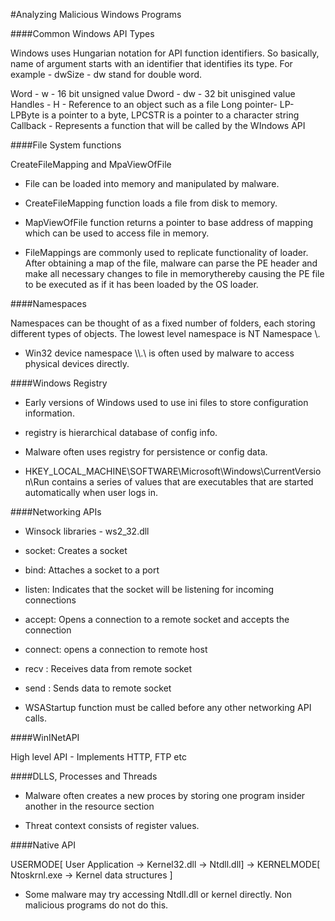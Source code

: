 #Analyzing Malicious Windows Programs 

####Common Windows API Types

Windows uses Hungarian notation for API function identifiers. So basically, name of argument starts with an identifier that identifies its type. For example - dwSize - dw stand for double word.

Word - w - 16 bit unsigned value
Dword - dw - 32 bit unisgined value
Handles - H - Reference to an object such as a file
Long pointer- LP- LPByte is a pointer to a byte, LPCSTR is a pointer to a character string
Callback - Represents a function that will be called by the WIndows API


####File System functions

CreateFileMapping and MpaViewOfFile

- File can be loaded into memory and manipulated by malware.

- CreateFileMapping function loads a file from disk to memory. 

- MapViewOfFile function returns a pointer to base address of mapping which can be used to access file in memory. 

- FileMappings are commonly used to replicate functionality of loader. After obtaining a map of the file, malware can parse the PE header and make all necessary changes to file in memorythereby causing the PE file to be executed as if it has been loaded by the OS loader. 


####Namespaces

Namespaces can be thought of as a fixed number of folders, each storing different types of objects. The lowest level namespace is NT Namespace \\\.

- Win32 device namespace \\\\.\ is often used by malware to access physical devices directly. 

####Windows Registry

- Early versions of Windows used to use ini files to store configuration information. 

- registry is hierarchical database of config info. 

- Malware often uses registry for persistence or config data. 

- HKEY_LOCAL_MACHINE\SOFTWARE\Microsoft\Windows\CurrentVersion\Run contains a series of values that are executables that are started automatically when user logs in.

####Networking APIs

- Winsock libraries - ws2_32.dll 

- socket: Creates a socket

- bind: Attaches a socket to a port

- listen: Indicates that the socket will be listening for incoming connections

- accept: Opens a connection to a remote socket and accepts the connection

- connect: opens a connection to remote host

- recv : Receives data from remote socket

- send : Sends data to remote socket

- WSAStartup function must be called before any other networking API calls.


####WinINetAPI

High level API - Implements HTTP, FTP etc

####DLLS, Processes and Threads

- Malware often creates a new proces by storing one program insider another in the resource section

- Threat context consists of register values.

####Native API

USERMODE[ User Application -> Kernel32.dll -> Ntdll.dll] -> KERNELMODE[ Ntoskrnl.exe -> Kernel data structures ]

- Some malware may try accessing Ntdll.dll or kernel directly. Non malicious programs do not do this. 


 